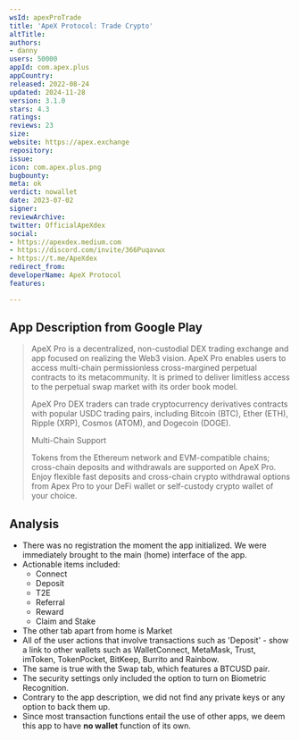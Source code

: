 ```yaml
---
wsId: apexProTrade
title: 'ApeX Protocol: Trade Crypto'
altTitle: 
authors:
- danny
users: 50000
appId: com.apex.plus
appCountry: 
released: 2022-08-24
updated: 2024-11-28
version: 3.1.0
stars: 4.3
ratings: 
reviews: 23
size: 
website: https://apex.exchange
repository: 
issue: 
icon: com.apex.plus.png
bugbounty: 
meta: ok
verdict: nowallet
date: 2023-07-02
signer: 
reviewArchive: 
twitter: OfficialApeXdex
social:
- https://apexdex.medium.com
- https://discord.com/invite/366Puqavwx
- https://t.me/ApeXdex
redirect_from: 
developerName: ApeX Protocol
features: 

---
```


## App Description from Google Play

> ApeX Pro is a decentralized, non-custodial DEX trading exchange and app focused on realizing the Web3 vision. ApeX Pro enables users to access multi-chain permissionless cross-margined perpetual contracts to its metacommunity. It is primed to deliver limitless access to the perpetual swap market with its order book model.
>
> ApeX Pro DEX traders can trade cryptocurrency derivatives contracts with popular USDC trading pairs, including Bitcoin (BTC), Ether (ETH), Ripple (XRP), Cosmos (ATOM), and Dogecoin (DOGE).
>
> Multi-Chain Support
>
> Tokens from the Ethereum network and EVM-compatible chains; cross-chain deposits and withdrawals are supported on ApeX Pro. Enjoy flexible fast deposits and cross-chain crypto withdrawal options from Apex Pro to your DeFi wallet or self-custody crypto wallet of your choice.

## Analysis

- There was no registration the moment the app initialized. We were immediately brought to the main (home) interface of the app.
- Actionable items included:
  - Connect
  - Deposit
  - T2E
  - Referral
  - Reward
  - Claim and Stake
- The other tab apart from home is Market
- All of the user actions that involve transactions such as 'Deposit' - show a link to other wallets such as WalletConnect, MetaMask, Trust, imToken, TokenPocket, BitKeep, Burrito and Rainbow.
- The same is true with the Swap tab, which features a BTCUSD pair.
- The security settings only included the option to turn on Biometric Recognition.
- Contrary to the app description, we did not find any private keys or any option to back them up.
- Since most transaction functions entail the use of other apps, we deem this app to have **no wallet** function of its own.
